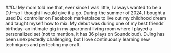 ##DJ
My mom told me that, ever since I was little, I always wanted to be a DJ--so I thought I would give it a go. During the summer of 2024, I bought a used DJ controller on Facebook marketplace to live out my childhood dream and taught myself how to mix. My debut was during one of my best friends’ birthday–an intimate gig in my apartment living room where I played a personalized set (not to mention, it has 36 plays on Soundcloud). DJing has been unexpectedly challenging, but I love continuously learning new techniques and perfecting my craft. 
